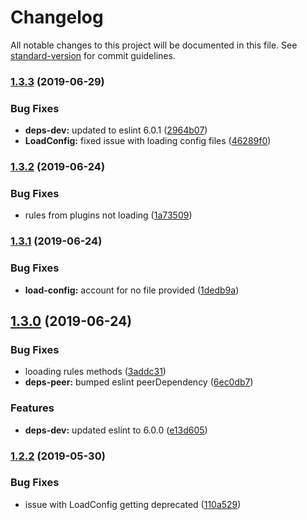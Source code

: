 # Changelog

All notable changes to this project will be documented in this file. See [standard-version](https://github.com/conventional-changelog/standard-version) for commit guidelines.

### [1.3.3](https://github.com/jnmorse/eslint-rule-finder/compare/v1.3.2...v1.3.3) (2019-06-29)


### Bug Fixes

* **deps-dev:** updated to eslint 6.0.1 ([2964b07](https://github.com/jnmorse/eslint-rule-finder/commit/2964b07))
* **LoadConfig:** fixed issue with loading config files ([46289f0](https://github.com/jnmorse/eslint-rule-finder/commit/46289f0))



### [1.3.2](https://github.com/jnmorse/eslint-rule-finder/compare/v1.3.1...v1.3.2) (2019-06-24)


### Bug Fixes

* rules from plugins not loading ([1a73509](https://github.com/jnmorse/eslint-rule-finder/commit/1a73509))



### [1.3.1](https://github.com/jnmorse/eslint-rule-finder/compare/v1.3.0...v1.3.1) (2019-06-24)


### Bug Fixes

* **load-config:** account for no file provided ([1dedb9a](https://github.com/jnmorse/eslint-rule-finder/commit/1dedb9a))



## [1.3.0](https://github.com/jnmorse/eslint-rule-finder/compare/v1.2.2...v1.3.0) (2019-06-24)


### Bug Fixes

* looading rules methods ([3addc31](https://github.com/jnmorse/eslint-rule-finder/commit/3addc31))
* **deps-peer:** bumped eslint peerDependency ([6ec0db7](https://github.com/jnmorse/eslint-rule-finder/commit/6ec0db7))


### Features

* **deps-dev:** updated eslint to 6.0.0 ([e13d605](https://github.com/jnmorse/eslint-rule-finder/commit/e13d605))



### [1.2.2](https://github.com/jnmorse/eslint-rule-finder/compare/v1.2.1...v1.2.2) (2019-05-30)


### Bug Fixes

* issue with LoadConfig getting deprecated ([110a529](https://github.com/jnmorse/eslint-rule-finder/commit/110a529))
